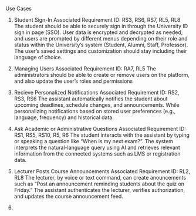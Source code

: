 Use Cases

1. Student Sign-In
  Associated Requirement ID: RS3, RS6, RS7, RL5, RL8
  The student should be able to securely sign in through the University ID sign in page (SSO). User data is encrypted and decrypted as needed, and users are prompted by different menus depending on their role and status within the University’s system (Student, Alumni, Staff, Professor). The user’s saved settings and customization should stay including their language of choice.

2. Managing Users
  Associated Requirement ID: RA7, RL5
  The administrators should be able to create or remove users on the platform, and also update the user’s roles and permissions

3. Recieve Personalized Notifications
  Associated Requirement ID: RS2, RS3, RS6
 The assistant automatically notifies the student about upcoming deadlines, schedule changes, and announcements. While personalizing notifications based on stored user preferences (e.g., language, frequency) and historical data.

4. Ask Academic or Administrative Questions
  Associated Requirement ID: RS1, RS5, RS10, R5, R6
  The student interacts with the assistant by typing or speaking a question like “When is my next exam?”. The system interprets the natural-language query using AI and retrieves relevant information from the connected systems such as LMS or registration data.

5. Lecturer Posts Course Announcements
  Associated Requirement ID: RL2, RL8
  The lecturer, by voice or text command, can create anouncements such as “Post an announcement reminding students about the quiz on Friday.” The assistant authenticates the lecturer, verifies authorization, and updates the course announcement feed.

6. 
